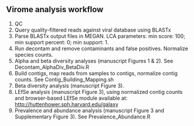 ## Virome analysis workflow
1. QC
2. Query quality-filtered reads against viral database using BLASTx
3. Parse BLASTx output files in MEGAN. LCA parameters: min score: 100; min support percent: 0; min support: 1.
3. Run decontam and remove contaminants and false positives. Normalize species counts.
4. Alpha and beta diversity analyses (manuscript Figures 1 & 2). See Decontam_AlphaDiv_BetaDiv.R
5. Build contigs, map reads from samples to contigs, normalize contig counts. See Contig_Building_Mapping.sh
6. Beta diversity analysis (manuscript Figure 3).
7. LEfSe analysis (manuscript Figure 3), using normalized contig counts and browser-based LEfSe module available at: http://huttenhower.sph.harvard.edu/galaxy
8. Prevalence and abundance analysis (manuscript Figure 3 and Supplementary Figure 3). See Prevalence_Abundance.R